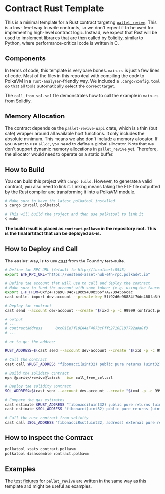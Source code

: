 # Contract Rust Template

This is a minimal template for a Rust contract targeting [`pallet_revive`](https://contracts.polkadot.io). This is a low-
level way to write contracts, so we don't expect it to be used for implementing high-level contract logic. Instead, we expect
that Rust will be used to implement libraries that are then called by Solidity, similar to Python, where performance-critical
code is written in C.

## Components

In terms of code, this template is very bare bones. `main.rs` is just a few lines of code. Most of the files in this repo
deal with compiling the code to PolkaVM in a `rust-analyzer`-friendly way. We included a `.cargo/config.toml` so that all
tools automatically select the correct target.

The `call_from_sol.sol` file demonstrates how to call the example in `main.rs` from Solidity.

## Memory Allocation

The contract depends on the `pallet-revive-uapi` crate, which is a thin (but safe) wrapper around all available host functions. It only
includes the absolute minimum. This means we also don't include a memory allocator. If you want to use `alloc`, you need to define
a global allocator. Note that we don't support dynamic memory allocations in `pallet_revive` yet. Therefore, the allocator would need
to operate on a static buffer.

## How to Build

You can build this project with `cargo build`. However, to generate a valid contract, you also need to link it. Linking means taking the
ELF file outputted by the Rust compiler and transforming it into a PolkaVM module.

```sh
# Make sure to have the latest polkatool installed
$ cargo install polkatool

# This will build the project and then use polkatool to link it
$ make
```

**The build result is placed as `contract.polkavm` in the repository root. This is the final artifact that can be deployed as-is.**

## How to Deploy and Call

The easiest way, is to use [cast](https://getfoundry.sh) from the Foundry test-suite.

```sh
# Define the RPC URL (default to http://localhost:8545)
export ETH_RPC_URL="https://westend-asset-hub-eth-rpc.polkadot.io"

# Define the account that will use to call and deploy the contract
# Make sure to fund the account with some tokens (e.g. using the faucet https://contracts.polkadot.io/connect-to-asset-hub)
export ETH_FROM=0xf24FF3a9CF04c71Dbc94D0b566f7A27B94566cac
cast wallet import dev-account --private-key 5fb92d6e98884f76de468fa3f6278f8807c48bebc13595d45af5bdc4da702133

# Deploy the contract
cast send --account dev-account --create "$(xxd -p -c 99999 contract.polkavm)"

# output
# ...
# contractAddress      0xc01Ee7f10EA4aF4673cFff62710E1D7792aBa8f3
# ...

# or to get the address

RUST_ADDRESS=$(cast send --account dev-account --create "$(xxd -p -c 99999 contract.polkavm)" --json | jq -r .contractAddress)

# Call the contract
cast call $RUST_ADDRESS "fibonacci(uint32) public pure returns (uint32)" "4"

# Build the solidity contract
npx @parity/revive@latest --bin call_from_sol.sol

# Deploy the solidity contract
SOL_ADDRESS=$(cast send --account dev-account --create "$(xxd -p -c 99999 call_from_sol_sol_CallRust.polkavm)" --json | jq -r .contractAddress)

# Compare the gas estimates
cast estimate $RUST_ADDRESS "fibonacci(uint32) public pure returns (uint32)" 4
cast estimate $SOL_ADDRESS "fibonacci(uint32) public pure returns (uint32)" 4

# Call the rust contract from solidity
cast call $SOL_ADDRESS "fibonacciRust(uint32, address) external pure returns (uint32)" 4 $RUST_ADDRESS
```

## How to Inspect the Contract

```sh
polkatool stats contract.polkavm
polkatool disassemble contract.polkavm
```

## Examples

The [test fixtures](https://github.com/paritytech/polkadot-sdk/tree/master/substrate/frame/revive/fixtures/contracts) for `pallet_revive` are
written in the same way as this template and might be useful as examples.
